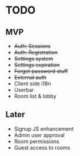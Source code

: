 TODO
====

MVP
---

* ~~Auth: Sessions~~
* ~~Auth: Registration~~
* ~~Settings system~~
* ~~Settings expiration~~
* ~~Forgot password stuff~~
* ~~External auth~~
* Client side i18n
* Userbar
* Room list & lobby

Later
---

* Signup JS enhancement
* Admin user approval
* Room permissions
* Guest access to rooms